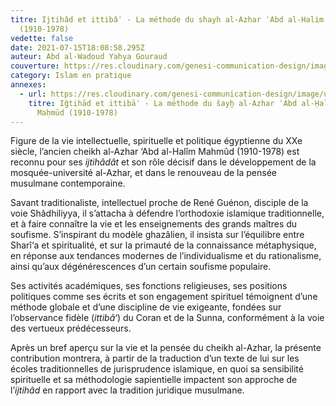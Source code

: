 ```yaml
---
titre: Ijtihâd et ittibâʿ - La méthode du shayh al-Azhar ʿAbd al-Halim Mahmud
  (1910-1978)
vedette: false
date: 2021-07-15T18:08:58.295Z
auteur: Abd al-Wadoud Yahya Gouraud
couverture: https://res.cloudinary.com/genesi-communication-design/image/upload/v1626373539/mahmud2_orkn4u.jpg
category: Islam en pratique
annexes:
  - url: https://res.cloudinary.com/genesi-communication-design/image/upload/v1626372996/ihei/PDF/MIDEO36_05_Gouraud_xi3huc.pdf
    titre: Iǧtihād et ittibāʿ - La méthode du šayḫ al-Azhar ʿAbd al-Ḥalīm
      Maḥmūd (1910-1978)
---
```

Figure de la vie intellectuelle, spirituelle et politique égyptienne du XXe siècle, l’ancien cheikh al-Azhar ‘Abd al-Halîm Mahmûd (1910-1978) est reconnu pour ses *ijtihâdât* et son rôle décisif dans le développement de la mosquée-université al-Azhar, et dans le renouveau de la pensée musulmane contemporaine.

Savant traditionaliste, intellectuel proche de René Guénon, disciple de la voie Shâdhiliyya, il s’attacha à défendre l’orthodoxie islamique traditionnelle, et à faire connaître la vie et les enseignements des grands maîtres du soufisme. S’inspirant du modèle ghazâlien, il insista sur l’équilibre entre Sharî‘a et spiritualité, et sur la primauté de la connaissance métaphysique, en réponse aux tendances modernes de l’individualisme et du rationalisme, ainsi qu’aux dégénérescences d’un certain soufisme populaire.

Ses activités académiques, ses fonctions religieuses, ses positions politiques comme ses écrits et son engagement spirituel témoignent d’une méthode globale et d’une discipline de vie exigeante, fondées sur l’observance fidèle (*ittibâ‘*) du Coran et de la Sunna, conformément à la voie des vertueux prédécesseurs.

Après un bref aperçu sur la vie et la pensée du cheikh al-Azhar, la présente contribution montrera, à partir de la traduction d’un texte de lui sur les écoles traditionnelles de jurisprudence islamique, en quoi sa sensibilité spirituelle et sa méthodologie sapientielle impactent son approche de l’*ijtihâd* en rapport avec la tradition juridique musulmane.